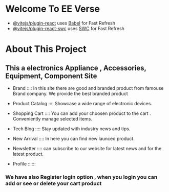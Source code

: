 # Welcome To EE Verse 



- [@vitejs/plugin-react](https://github.com/vitejs/vite-plugin-react/blob/main/packages/plugin-react/README.md) uses [Babel](https://babeljs.io/) for Fast Refresh
- [@vitejs/plugin-react-swc](https://github.com/vitejs/vite-plugin-react-swc) uses [SWC](https://swc.rs/) for Fast Refresh

# About This Project 

<h2>This a electronics Appliance , Accessories, Equipment, Component Site</h2>

- Brand :::: 
In this site there are good and branded product from famouse Brand company. We provide the best branded  product 

- Product Catalog ::::
Showcase a wide range of electronic devices.


- Shopping Cart :::: 
You can add your choosen product to the cart . Conveniently manage selected items.


- Tech Blog ::::
Stay updated with industry news and tips.

- New Arrival ::::
In here you can find new launced product. 

- Newsletter ::::
can subscribe to our website for latest news and for the latest product.

- Profile ::::::
<h3> We have also Register login option , when you login you can add or see or delete your cart product </h3>